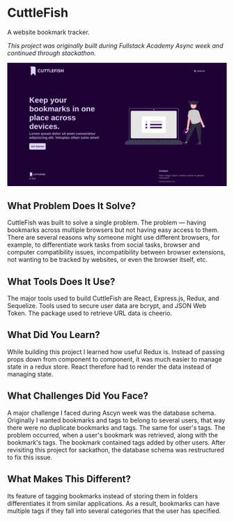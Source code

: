 # CuttleFish

A website bookmark tracker.

_This project was originally built during Fullstack Academy Async week and continued through stackathon._

![alt text](img.png)

## What Problem Does It Solve?

CuttleFish was built to solve a single problem. The problem — having bookmarks across multiple browsers but not having easy access to them. There are several reasons why someone might use different browsers, for example, to differentiate work tasks from social tasks, browser and computer compatibility issues, incompatibility between browser extensions, not wanting to be tracked by websites, or even the browser itself, etc.

## What Tools Does It Use?

The major tools used to build CuttleFish are React, Express.js, Redux, and Sequelize. Tools used to secure user data are bcrypt, and JSON Web Token. The package used to retrieve URL data is cheerio.

## What Did You Learn?

While building this project I learned how useful Redux is. Instead of passing props down from component to component, it was much easier to manage state in a redux store. React therefore had to render the data instead of managing state.

## What Challenges Did You Face?

A major challenge I faced during Ascyn week was the database schema. Originally I wanted bookmarks and tags to belong to several users, that way there were no duplicate bookmarks and tags. The same for user's tags. The problem occurred, when a user's bookmark was retrieved, along with the bookmark's tags. The bookmark contained tags added by other users. After revisiting this project for sackathon, the database schema was restructured to fix this issue.

## What Makes This Different?

Its feature of tagging bookmarks instead of storing them in folders differentiates it from similar applications. As a result, bookmarks can have multiple tags if they fall into several categories that the user has specified.
